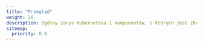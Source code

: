 ```yaml
---
title: "Przegląd"
weight: 20
description: Ogólny zarys Kubernetesa i komponentów, z których jest zbudowany.
sitemap:
  priority: 0.9
---
```


